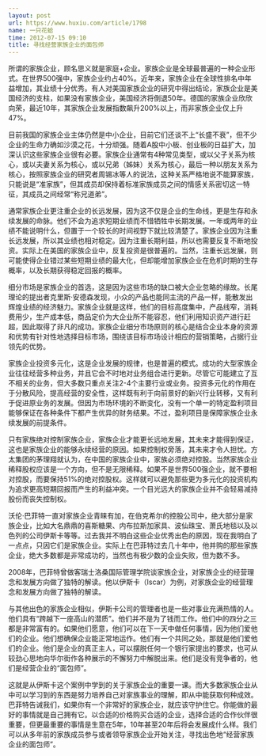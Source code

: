 ```yaml
---
layout: post
url: https://www.huxiu.com/article/1798
name: 一只花蛤
time: 2012-07-15 09:10
title: 寻找经营家族企业的面包师
---
```

所谓的家族企业，顾名思义就是家庭+企业。家族企业是全球最普遍的一种企业形式。在世界500强中，家族企业约占40%。近年来，家族企业在全球性排名中年益增加，其业绩十分优秀。有人对美国家族企业的研究中得出结论，家族企业是美国经济的支柱，如果没有家族企业，美国经济将倒退50年。德国的家族企业欣欣向荣，最近10年，其家族企业发展指数飙升200%以上，而非家族企业仅上升47%。

目前我国的家族企业主体仍然是中小企业，目前它们还谈不上“长盛不衰”，但不少企业的生命力确如沙漠之花，十分顽强。随着A股中小板、创业板的日益扩大，加深认识这些家族企业很有必要。家族企业通常有4种常见类型，或以父子关系为核心，或以夫妻关系为核心，或以兄弟（姊妹）关系为核心，最后一种以朋友关系为核心，按照家族企业的研究者周锡冰等人的说法，这种关系严格地说不能算家族，只能说是“准家族”，但其成员却保持着标准家族成员之间的情感关系密切这一特征，其成员之间经常“称兄道弟”。

通常家族企业更注重企业的长远发展，因为这不仅是企业的生命线，更是生存和永续发展的命脉。他们不会为追求短期业绩而不惜牺牲中长期发展。一年或两年的业绩不能说明什么，但置于一个较长的时间视野下就比较清楚了。家族企业因为注重长远发展，所以其业绩也相对稳定。因为注重长期利益，所以也需要反复不断地投资。实际上在美国的家族企业中，反复投资是很普遍的。当然，注重长远发展，则可能使得企业错过某些短期业绩的最大化，但却能增加家族企业在危机时期的生存概率，以及长期获得稳定回报的概率。

细分市场是家族企业的首选，这是因为这些市场的缺口被大企业忽略的缘故。长尾理论的提出者克里斯·安德森发现，小众的产品也能同主流的产品一样，能散发出辉煌业绩的经济魅力。家族企业就是这样，他们的目标高度集中，产品线窄，消耗费用少，生产成本低，商品定价为大企业所不能容忍，他们利用知识资产进行赶超，因此取得了非凡的成功。家族企业细分市场原则的核心是结合企业本身的资源和优势有针对性地选择目标市场，围绕该目标市场设计相应的营销策略，占据行业领先的优势。

家族企业投资多元化，这是企业发展的规律，也是普遍的模式。成功的大型家族企业往往经营多种业务，并且它会不时地对业务组合进行更新。尽管它可能建立了互不相关的业务，但大多数只重点关注2-4个主要行业或业务。投资多元化的作用在于分散风险，提高经营的安全性，这样既有利于向前景好的新兴行业转移，又有利于促进原业务的发展。但因为市场环境的不断变化，没有一个单一的特定盈利项目能够保证在各种条件下都产生优异的财务结果。不过，盈利项目是保障家族企业永续发展的前提条件。

只有家族绝对控制家族企业，家族企业才能更长远地发展，其未来才能得到保证，这也是家族企业的能够永续经营的原因。如果控制权旁落，其未来才令人担忧。方太集团的茅理翔就认为，在中国的家族企业中，家族必须绝对控股。当然家族企业稀释股权应该是一个方向，但不是无限稀释。如果不是世界500强企业，就不要相对控股，而要保持51%的绝对控股权。这样就可以避免那些更为多元化的投资机构为追求更高短期回报而产生的利益冲突。一个目光远大的家族企业并不会轻易减持股份而丧失控制权。

沃伦·巴菲特一直对家族企业青睐有加，在伯克希尔的控股公司中，绝大部分是家族企业，比如大名鼎鼎的喜斯糖果、内布拉斯加家具、波仙珠宝、萧氏地毯以及以色列的公司伊斯卡等等。过去我并不明白这些企业优秀出色的原因，现在我明白了一点点，只因它们是家族企业。实际上在巴菲特过去几十年中，他并购的那些家族企业，绝大多数都是非常成功的，当然也有极少数的企业失败，但为数不多。

2008年，巴菲特曾做客瑞士洛桑国际管理学院谈家族企业，对家族企业的经营理念和发展方向做了独特的解读。他以伊斯卡（Iscar）为例，对家族企业的经营理念和发展方向做了独特的解读。

与其他出色的家族企业相似，伊斯卡公司的管理者也是一些对事业充满热情的人。他们具有“跨越下一座高山的潜质”。他们并不是为了钱而工作。他们中的四分之三都是非常富有的。如果他们愿意，他们可以在下一天中做任何事情，因为他们爱他们的企业。他们想确保企业能正常地运作。他们有一个共同之处，那就是他们爱他们的企业。他们是企业的真正主人，可以摆脱任何一个银行家提出的要求，也可从较劲心思地向华尔街作各种展示的不懈努力中解脱出来。他们是没有竞争者的，他们是经营企业的“面包师”。

这就是从伊斯卡这个案例中学到的关于家族企业的重要一课。而大多数家族企业从中可以学习到的东西是努力培养自己对家族事业的理解，即从中能获取何种成效。巴菲特告诫我们，如果你有一个非常好的家族企业，就应该守护住它。你能做的最好的事情就是自己拥有它。以合适的价格购买合适的企业，选择合适的合作伙伴很重要，但更最重要的事情是生意在5年，10年甚至20年后将会发展成什么样。我们可以从多年前的家族成员参与或者领导家族企业开始关注，寻找出色地“经营家族企业的面包师”。

